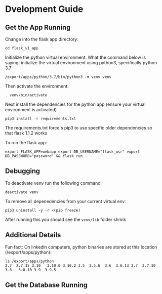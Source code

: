 # Dvelopment Guide

## Get the App Running

Change into the flask app directory:

```
cd flask_v1_app
```

Initialize the python virtual environment. What the command below is saying:
initialize the virtual environment using python3, specifically python 3.7

```
/export/apps/python/3.7/bin/python3 -m venv venv
```

Then activate the environment:

```
. venv/bin/activate
```

Next install the dependencies for the python app (ensure your virtual environment is activated)

```
pip3 install -r requirements.txt
```

The requirements.txt force's pip3 to use specific older dependencies so that flask 1.1.2 works

To run the flask app:

```
export FLASK_APP=webapp export DB_USERNAME="flask_usr" export DB_PASSWORD="password" && flask run
```

## Debugging

To deactivate venv run the following command

```
deactivate venv
```

To remove all depenedencies from your current virtual env:

```
pip3 uninstall -y -r <(pip freeze)
```

After running this you should see the `venv/lib` folder shrink

## Additional Details

Fun fact: On linkedin computers, python binaries are stored at this location (/export/apps/python):

```
ls /export/apps/python
2.7  2.7.15 3.10   3.10.0 3.10.2 3.5  3.5.6  3.6  3.6.13 3.7  3.7.10 3.8   3.8.10 3.9  3.9.5
```

## Get the Database Running
